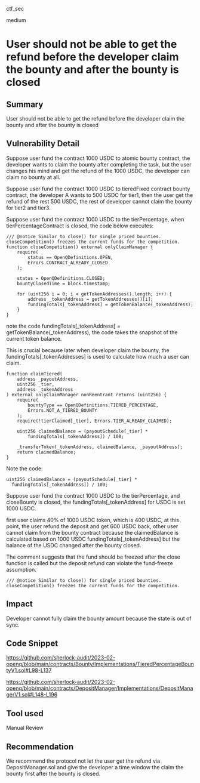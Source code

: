 ctf_sec

medium

# User should not be able to get the refund before the developer claim the bounty and after the bounty is closed

## Summary

User should not be able to get the refund before the developer claim the bounty and after the bounty is closed

## Vulnerability Detail

Suppose user fund the contract 1000 USDC to atomic bounty contract, the developer wants to claim the bounty after completing the task, but the user changes his mind and get the refund of the 1000 USDC, the developer can claim no bounty at all.

Suppose user fund the contract 1000 USDC to tieredFixed contract bounty contract, the developer A wants to 500 USDC for tier1, then the user get the refund of the rest 500 USDC, the rest of developer cannot claim the bounty for tier2 and tier3.

Suppose user fund the contract 1000 USDC to the tierPercentage, when tierPercentageContract is closed, the code below executes:

```solidity
/// @notice Similar to close() for single priced bounties. closeCompetition() freezes the current funds for the competition.
function closeCompetition() external onlyClaimManager {
    require(
        status == OpenQDefinitions.OPEN,
        Errors.CONTRACT_ALREADY_CLOSED
    );

    status = OpenQDefinitions.CLOSED;
    bountyClosedTime = block.timestamp;

    for (uint256 i = 0; i < getTokenAddresses().length; i++) {
        address _tokenAddress = getTokenAddresses()[i];
        fundingTotals[_tokenAddress] = getTokenBalance(_tokenAddress);
    }
}
```

note the code fundingTotals[_tokenAddress] = getTokenBalance(_tokenAddress), the code takes the snapshot of the current token balance.

This is crucial because later when developer claim the bounty, the fundingTotals[_tokenAddresses] is used to calculate how much a user can claim.

```solidity
function claimTiered(
    address _payoutAddress,
    uint256 _tier,
    address _tokenAddress
) external onlyClaimManager nonReentrant returns (uint256) {
    require(
        bountyType == OpenQDefinitions.TIERED_PERCENTAGE,
        Errors.NOT_A_TIERED_BOUNTY
    );
    require(!tierClaimed[_tier], Errors.TIER_ALREADY_CLAIMED);

    uint256 claimedBalance = (payoutSchedule[_tier] *
        fundingTotals[_tokenAddress]) / 100;

    _transferToken(_tokenAddress, claimedBalance, _payoutAddress);
    return claimedBalance;
}
```

Note the code:

```solidity
uint256 claimedBalance = (payoutSchedule[_tier] *
  fundingTotals[_tokenAddress]) / 100;
```

Suppose user fund the contract 1000 USDC to the tierPercentage, and closeBounty is closed, the fundingTotals[_tokenAddress] for USDC is set 1000 USDC.

first user claims 40% of 1000 USDC token, which is 400 USDC, at this point, the user refund the deposit and get 600 USDC back, other user cannot claim from the bounty contract because the claimedBalance is calculated based on 1000 USDC fundingTotals[_tokenAddress] but the balance of the USDC changed after the bounty closed.

The comment suggests that the fund should be freezed after the close function is called but the deposit refund can violate the fund-freeze assumption.

```solidity
/// @notice Similar to close() for single priced bounties. closeCompetition() freezes the current funds for the competition.
```

## Impact

Developer cannot fully claim the bounty amount because the state is out of sync.

## Code Snippet

https://github.com/sherlock-audit/2023-02-openq/blob/main/contracts/Bounty/Implementations/TieredPercentageBountyV1.sol#L98-L137

https://github.com/sherlock-audit/2023-02-openq/blob/main/contracts/DepositManager/Implementations/DepositManagerV1.sol#L148-L196

## Tool used

Manual Review

## Recommendation

We recommend the protocol not let the user get the refund via DepositManager.sol and give the developer a time window the claim the bounty first after the bounty is closed.